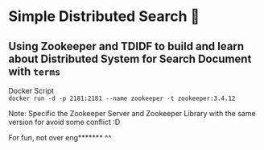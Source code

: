 # Simple Distributed Search 🤣

## Using Zookeeper and TDIDF to build and learn about Distributed System for Search Document with `terms`

Docker Script </br>
`docker run -d -p 2181:2181 --name zookeeper -t zookeeper:3.4.12`

Note: Specific the Zookeeper Server and Zookeeper Library with the same version for avoid some conflict :D


For fun, not over eng******* ^^